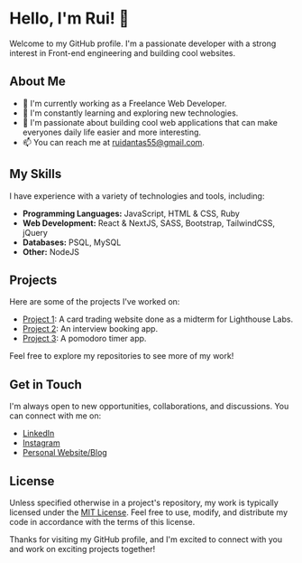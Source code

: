 # Hello, I'm Rui! 👋

Welcome to my GitHub profile. I'm a passionate developer with a strong interest in Front-end engineering and building cool websites.

## About Me

- 💼 I'm currently working as a Freelance Web Developer.
- 🌱 I'm constantly learning and exploring new technologies.
- 🔭 I'm passionate about building cool web applications that can make everyones daily life easier and more interesting.
- 📫 You can reach me at ruidantas55@gmail.com.

## My Skills

I have experience with a variety of technologies and tools, including:

- **Programming Languages:** JavaScript, HTML & CSS, Ruby
- **Web Development:** React & NextJS, SASS, Bootstrap, TailwindCSS, jQuery
- **Databases:** PSQL, MySQL
- **Other:** NodeJS

## Projects

Here are some of the projects I've worked on:

- [Project 1]((https://github.com/Ruheee/CardHeros)): A card trading website done as a midterm for Lighthouse Labs.
- [Project 2](https://github.com/Ruheee/scheduler): An interview booking app.
- [Project 3](https://github.com/Ruheee/Pomodoro-App): A pomodoro timer app.

Feel free to explore my repositories to see more of my work!

## Get in Touch

I'm always open to new opportunities, collaborations, and discussions. You can connect with me on:

- [LinkedIn](https://www.linkedin.com/in/rui-dantas-043078248/)
- [Instagram](https://instagram.com/whosrui)
- [Personal Website/Blog](https://ruidantas.dev)

## License

Unless specified otherwise in a project's repository, my work is typically licensed under the [MIT License](LICENSE.md). Feel free to use, modify, and distribute my code in accordance with the terms of this license.

Thanks for visiting my GitHub profile, and I'm excited to connect with you and work on exciting projects together!

